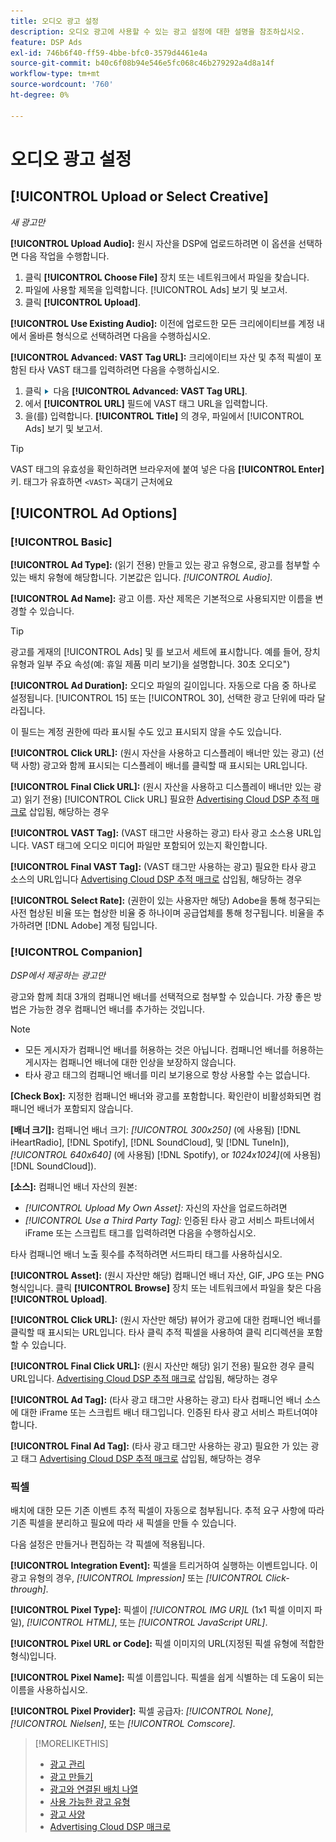 ```yaml
---
title: 오디오 광고 설정
description: 오디오 광고에 사용할 수 있는 광고 설정에 대한 설명을 참조하십시오.
feature: DSP Ads
exl-id: 746b6f40-ff59-4bbe-bfc0-3579d4461e4a
source-git-commit: b40c6f08b94e546e5fc068c46b279292a4d8a14f
workflow-type: tm+mt
source-wordcount: '760'
ht-degree: 0%

---
```


# 오디오 광고 설정

## [!UICONTROL Upload or Select Creative]

*새 광고만*

**[!UICONTROL Upload Audio]:** 원시 자산을 DSP에 업로드하려면 이 옵션을 선택하면 다음 작업을 수행합니다.

1. 클릭 **[!UICONTROL Choose File]** 장치 또는 네트워크에서 파일을 찾습니다.
1. 파일에 사용할 제목을 입력합니다. [!UICONTROL Ads] 보기 및 보고서.
1. 클릭 **[!UICONTROL Upload]**.

**[!UICONTROL Use Existing Audio]:** 이전에 업로드한 모든 크리에이티브를 계정 내에서 올바른 형식으로 선택하려면 다음을 수행하십시오.

**[!UICONTROL Advanced: VAST Tag URL]:** 크리에이티브 자산 및 추적 픽셀이 포함된 타사 VAST 태그를 입력하려면 다음을 수행하십시오.

1. 클릭 ![화살표](/help/dsp/assets/compressed.png) 다음 **[!UICONTROL Advanced: VAST Tag URL]**.
1. 에서 **[!UICONTROL URL]** 필드에 VAST 태그 URL을 입력합니다.
1. 을(를) 입력합니다. **[!UICONTROL Title]** 의 경우, 파일에서 [!UICONTROL Ads] 보기 및 보고서.

>[!TIP]
>
> VAST 태그의 유효성을 확인하려면 브라우저에 붙여 넣은 다음 **[!UICONTROL Enter]** 키. 태그가 유효하면 `<VAST>` 꼭대기 근처에요

## [!UICONTROL Ad Options]

### [!UICONTROL Basic]

**[!UICONTROL Ad Type]:** (읽기 전용) 만들고 있는 광고 유형으로, 광고를 첨부할 수 있는 배치 유형에 해당합니다. 기본값은 입니다. *[!UICONTROL Audio]*.

**[!UICONTROL Ad Name]:** 광고 이름. 자산 제목은 기본적으로 사용되지만 이름을 변경할 수 있습니다.

>[!TIP]
>
> 광고를 게재의 [!UICONTROL Ads] 및 를 보고서 세트에 표시합니다. 예를 들어, 장치 유형과 일부 주요 속성(예: 휴일 제품 미리 보기)을 설명합니다. 30초 오디오&quot;)

**[!UICONTROL Ad Duration]:** 오디오 파일의 길이입니다. 자동으로 다음 중 하나로 설정됩니다. [!UICONTROL 15] 또는 [!UICONTROL 30], 선택한 광고 단위에 따라 달라집니다.

이 필드는 계정 권한에 따라 표시될 수도 있고 표시되지 않을 수도 있습니다.

**[!UICONTROL Click URL]:** (원시 자산을 사용하고 디스플레이 배너만 있는 광고) (선택 사항) 광고와 함께 표시되는 디스플레이 배너를 클릭할 때 표시되는 URL입니다.

**[!UICONTROL Final Click URL]:** (원시 자산을 사용하고 디스플레이 배너만 있는 광고) 읽기 전용) [!UICONTROL Click URL] 필요한 [Advertising Cloud DSP 추적 매크로](/help/dsp/campaign-management/macros.md) 삽입됨, 해당하는 경우

**[!UICONTROL VAST Tag]:** (VAST 태그만 사용하는 광고) 타사 광고 소스용 URL입니다. VAST 태그에 오디오 미디어 파일만 포함되어 있는지 확인합니다.

**[!UICONTROL Final VAST Tag]:** (VAST 태그만 사용하는 광고) 필요한 타사 광고 소스의 URL입니다 [Advertising Cloud DSP 추적 매크로](/help/dsp/campaign-management/macros.md) 삽입됨, 해당하는 경우

**[!UICONTROL Select Rate]:** (권한이 있는 사용자만 해당) Adobe을 통해 청구되는 사전 협상된 비율 또는 협상한 비율 중 하나이며 공급업체를 통해 청구됩니다. 비율을 추가하려면 [!DNL Adobe] 계정 팀입니다.

### [!UICONTROL Companion]

*DSP에서 제공하는 광고만*

광고와 함께 최대 3개의 컴패니언 배너를 선택적으로 첨부할 수 있습니다. 가장 좋은 방법은 가능한 경우 컴패니언 배너를 추가하는 것입니다.

>[!NOTE]
>
>* 모든 게시자가 컴패니언 배너를 허용하는 것은 아닙니다. 컴패니언 배너를 허용하는 게시자는 컴패니언 배너에 대한 인상을 보장하지 않습니다.
>* 타사 광고 태그의 컴패니언 배너를 미리 보기용으로 항상 사용할 수는 없습니다.


**\[Check Box\]:** 지정한 컴패니언 배너와 광고를 포함합니다. 확인란이 비활성화되면 컴패니언 배너가 포함되지 않습니다.

**\[배너 크기\]:** 컴패니언 배너 크기: *[!UICONTROL 300x250]* (에 사용됨) [!DNL iHeartRadio], [!DNL Spotify], [!DNL SoundCloud], 및 [!DNL TuneIn]), *[!UICONTROL 640x640]* (에 사용됨) [!DNL Spotify), or *1024x1024]*(에 사용됨) [!DNL SoundCloud]).

**\[소스\]:** 컴패니언 배너 자산의 원본:

* *[!UICONTROL Upload My Own Asset]:* 자신의 자산을 업로드하려면
* *[!UICONTROL Use a Third Party Tag]:* 인증된 타사 광고 서비스 파트너에서 iFrame 또는 스크립트 태그를 입력하려면 다음을 수행하십시오.

타사 컴패니언 배너 노출 횟수를 추적하려면 서드파티 태그를 사용하십시오.

**[!UICONTROL Asset]:** (원시 자산만 해당) 컴패니언 배너 자산, GIF, JPG 또는 PNG 형식입니다. 클릭 **[!UICONTROL Browse]** 장치 또는 네트워크에서 파일을 찾은 다음 **[!UICONTROL Upload]**.

**[!UICONTROL Click URL]:** (원시 자산만 해당) 뷰어가 광고에 대한 컴패니언 배너를 클릭할 때 표시되는 URL입니다. 타사 클릭 추적 픽셀을 사용하여 클릭 리디렉션을 포함할 수 있습니다.

**[!UICONTROL Final Click URL]:** (원시 자산만 해당) 읽기 전용) 필요한 경우 클릭 URL입니다. [Advertising Cloud DSP 추적 매크로](/help/dsp/campaign-management/macros.md) 삽입됨, 해당하는 경우

**[!UICONTROL Ad Tag]:** (타사 광고 태그만 사용하는 광고) 타사 컴패니언 배너 소스에 대한 iFrame 또는 스크립트 배너 태그입니다. 인증된 타사 광고 서비스 파트너여야 합니다.

**[!UICONTROL Final Ad Tag]:** (타사 광고 태그만 사용하는 광고) 필요한 가 있는 광고 태그 [Advertising Cloud DSP 추적 매크로](/help/dsp/campaign-management/macros.md) 삽입됨, 해당하는 경우

### 픽셀

배치에 대한 모든 기존 이벤트 추적 픽셀이 자동으로 첨부됩니다. 추적 요구 사항에 따라 기존 픽셀을 분리하고 필요에 따라 새 픽셀을 만들 수 있습니다.

다음 설정은 만들거나 편집하는 각 픽셀에 적용됩니다.

**[!UICONTROL Integration Event]:** 픽셀을 트리거하여 실행하는 이벤트입니다. 이 광고 유형의 경우, *[!UICONTROL Impression]* 또는 *[!UICONTROL Click-through]*.

**[!UICONTROL Pixel Type]:** 픽셀이 *[!UICONTROL IMG UR]L* (1x1 픽셀 이미지 파일), *[!UICONTROL HTML]*, 또는 *[!UICONTROL JavaScript URL]*.

**[!UICONTROL Pixel URL or Code]:** 픽셀 이미지의 URL(지정된 픽셀 유형에 적합한 형식)입니다.

**[!UICONTROL Pixel Name]:** 픽셀 이름입니다. 픽셀을 쉽게 식별하는 데 도움이 되는 이름을 사용하십시오.

**[!UICONTROL Pixel Provider]:** 픽셀 공급자: *[!UICONTROL None]*, *[!UICONTROL Nielsen]*, 또는 *[!UICONTROL Comscore]*.

>[!MORELIKETHIS]
>
>* [광고 관리](ad-about.md)
>* [광고 만들기](ad-create.md)
>* [광고와 연결된 배치 나열](/help/dsp/campaign-management/ads/ad-list-placements.md)
>* [사용 가능한 광고 유형](ad-types.md)
>* [광고 사양](/help/dsp/assets/ad-specs.pdf)
>* [Advertising Cloud DSP 매크로](/help/dsp/campaign-management/macros.md)

